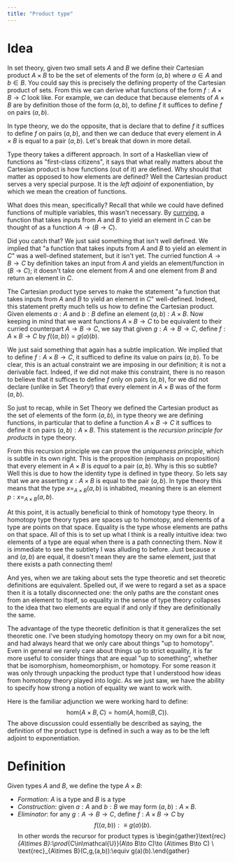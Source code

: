 ```yaml
---
title: "Product type"
---
```


# Idea
In set theory, given two small sets $A$ and $B$ we define their Cartesian product $A\times B$ to be the set of elements of the form $(a,b)$ where $a\in A$ and $b\in B$. You could say this is precisely the defining property of the Cartesian product of sets. From this we can derive what functions of the form $f:A\times B\to C$ look like. For example, we can deduce that because elements of $A\times B$ are by definition those of the form $(a,b)$, to define $f$ it suffices to define $f$ on pairs $(a,b)$.

In type theory, we do the opposite, that is declare that to define $f$ it suffices to define $f$ on pairs $(a,b)$, and then we can deduce that every element in $A\times B$ is equal to a pair $(a,b)$. Let's break that down in more detail.

Type theory takes a different approach. In sort of a Haskellian view of functions as "first-class citizens", it says that what really matters about the Cartesian product is how functions (out of it) are defined. Why should that matter as opposed to how elements are defined? Well the Cartesian product serves a very special purpose. It is the *left adjoint* of exponentiation, by which we mean the creation of functions.

What does this mean, specifically? Recall that while we could have defined functions of multiple variables, this wasn't necessary. By [currying](<notes/ntpy/Definitions/Logic/Type theory/Currying.md>), a function that takes inputs from $A$ and $B$ to yield an element in $C$ can be thought of as a function $A\to (B\to C)$.

Did you catch that? We just said something that isn't well defined. We implied that "a function that takes inputs from $A$ and $B$ to yield an element in $C$" was a well-defined statement, but it isn't yet. The curried function $A\to B\to C$ by definition takes an input from $A$ and yields an element/function in $(B\to C)$; it doesn't take one element from $A$ and one element from $B$ and return an element in $C$.

The Cartesian product type serves to make the statement "a function that takes inputs from $A$ and $B$ to yield an element in $C$" well-defined. Indeed, this statement pretty much tells us how to define the Cartesian product. Given elements $a:A$ and $b:B$ define an element $(a,b):A\times B$. Now keeping in mind that we want functions $A\times B\to C$ to be equivalent to their curried counterpart $A\to B\to C$, we say that given $g:A\to B\to C$, define $f:A\times B\to C$ by $f((a,b))=g(a)(b)$. 

We just said something that again has a subtle implication. We implied that to define $f:A\times B\to C$, it sufficed to define its value on pairs $(a,b)$. To be clear, this is an actual constraint we are imposing in our definition; it is not a derivable fact. Indeed, if we did not make this constraint, there is no reason to believe that it suffices to define $f$ only on pairs $(a,b)$, for we did not declare (unlike in Set Theory!) that every element in $A\times B$ was of the form $(a,b)$. 

So just to recap, while in Set Theory we defined the Cartesian product as the set of elements of the form $(a,b)$, in type theory we are defining functions, in particular that to define a function $A\times B\to C$ it suffices to define it on pairs $(a,b):A\times B$. This statement is the _recursion principle for products_ in type theory.

From this recursion principle we can prove the _uniqueness principle_, which is subtle in its own right. This is the proposition (emphasis on proposition) that every element in $A\times B$ is _equal_ to a pair $(a,b)$. Why is this so subtle? Well this is due to how the identity type is defined in type theory. So lets say that we are asserting $x:A\times B$ is equal to the pair $(a,b)$. In type theory this means that the type $x=_{A\times B}(a,b)$ is inhabited, meaning there is an element $p:x=_{A\times B}(a,b)$.

At this point, it is actually beneficial to think of homotopy type theory. In homotopy type theory types are spaces up to homotopy, and elements of a type are points on that space. Equality is the type whose elements are paths on that space. All of this is to set up what I think is a really intuitive idea: two elements of a type are equal when there is a path connecting them. Now it is immediate to see the subtlety I was alluding to before. Just because $x$ and $(a,b)$ are equal, it doesn't mean they are the same element, just that there exists a path connecting them!

And yes, when we are taking about sets the type theoretic and set theoretic definitions are equivalent. Spelled out, if we were to regard a set as a space then it is a totally disconnected one: the only paths are the constant ones from an element to itself, so equality in the sense of type theory collapses to the idea that two elements are equal if and only if they are definitionally the same.

The advantage of the type theoretic definition is that it generalizes the set theoretic one. I've been studying homotopy theory on my own for a bit now, and had always heard that we only care about things "up to homotopy". Even in general we rarely care about things up to strict equality, it is far more useful to consider things that are equal "up to something", whether that be isomorphism, homeomorphism, or homotopy. For some reason it was only through unpacking the product type that I understood how ideas from homotopy theory played into logic. As we just saw, we have the ability to specify how strong a notion of equality we want to work with.

Here is the familiar adjunction we were working hard to define: $$\text{hom}(A\times B,C)=\text{hom}(A,\text{hom}(B,C)).$$ The above discussion could essentially be described as saying, the definition of the product type is defined in such a way as to be the left adjoint to exponentiation.

# Definition
Given types $A$ and $B$, we define the type $A\times B$:
- *Formation*: $A$ is a type and $B$ is a type
- *Construction*: given $a:A$ and $b:B$ we may form $(a,b):A\times B$.
- *Eliminator*: for any $g:A\to B\to C$, define $f:A\times B\to C$ by $$f((a,b)):\equiv g(a)(b).$$ In other words the recursor for product types is \begin{gather}\text{rec}_{A\times B}:\prod_{C\in\mathcal{U}}(A\to B\to C)\to (A\times B\to C) \\ \text{rec}_{A\times B}(C,g,(a,b)):\equiv g(a)(b).\end{gather}